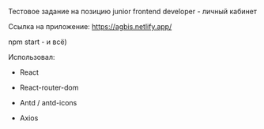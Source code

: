 Тестовое задание на позицию junior frontend developer - личный кабинет


Ссылка на приложение: https://agbis.netlify.app/


npm start - и всё)


Использовал: 

- React

- React-router-dom

- Antd / antd-icons

- Axios

